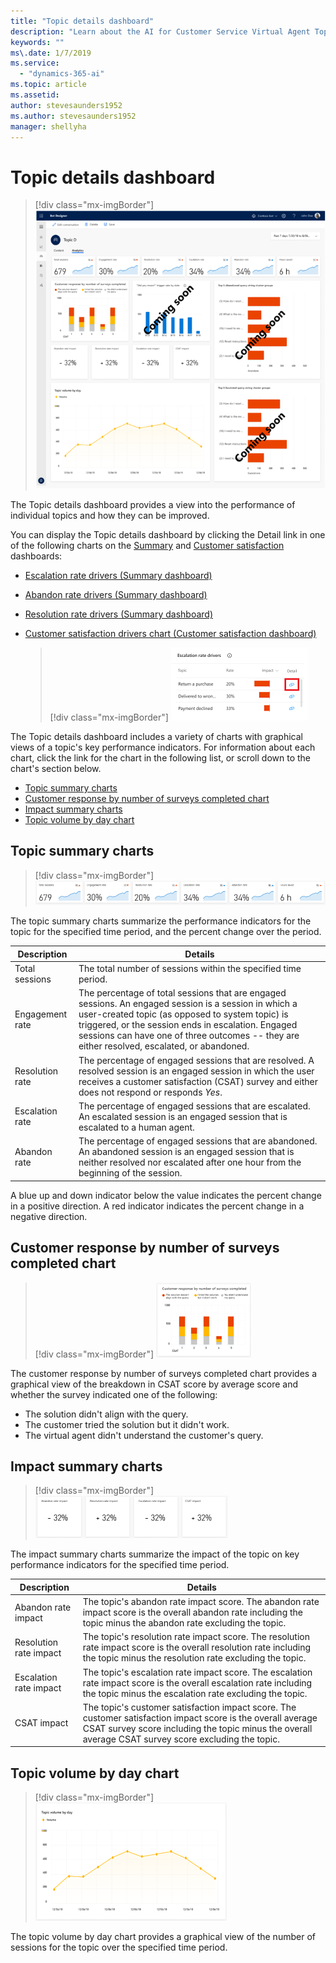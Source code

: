 ```yaml
---
title: "Topic details dashboard"
description: "Learn about the AI for Customer Service Virtual Agent Topic details dashboard."
keywords: ""
ms\.date: 1/7/2019
ms.service:
  - "dynamics-365-ai"
ms.topic: article
ms.assetid: 
author: stevesaunders1952
ms.author: stevesaunders1952
manager: shellyha
---
```


# Topic details dashboard

   > [!div class="mx-imgBorder"]
   > ![Topic details dashboard](media/analytics-topic-details-1.PNG)

The Topic details dashboard provides a view into the performance of individual topics and how they can be improved.

You can display the Topic details dashboard by clicking the Detail link in one of the following charts on the [Summary](analytics-summary.md) and [Customer satisfaction](analytics-CSAT.md) dashboards:

* [Escalation rate drivers (Summary dashboard)](analytics-summary.md#escalation-rate-drivers-chart)
* [Abandon rate drivers (Summary dashboard)](analytics-summary.md#abandon-rate-drivers-chart)
* [Resolution rate drivers (Summary dashboard)](analytics-summary.md#resolution-rate-drivers-chart)
* [Customer satisfaction drivers chart (Customer satisfaction dashboard)](analytics-CSAT.md#customer-satisfaction-drivers-chart)

   > [!div class="mx-imgBorder"]
   > ![Topic details link](media/analytics-overview-1.PNG)

The Topic details dashboard includes a variety of charts with graphical views of a topic's key performance indicators. For information about each chart, click the link for the chart in the following list, or scroll down to the chart's section below.

* [Topic summary charts](#topic-summary-charts)
* [Customer response by number of surveys completed chart](#customer-response-by-number-of-surveys-completed-chart)
* [Impact summary charts](#impact-summary-charts)
* [Topic volume by day chart](#topic-volume-by-day-chart)

## Topic summary charts

   > [!div class="mx-imgBorder"]
   > ![Topic summary charts](media/analytics-topic-details-2.PNG)

The topic summary charts summarize the performance indicators for the topic for the specified time period, and the percent change over the period.

Description | Details
----------- | -------
Total sessions | The total number of sessions within the specified time period.
Engagement rate | The percentage of total sessions that are engaged sessions. An engaged session is a session in which a user-created topic (as opposed to system topic) is triggered, or the session ends in escalation. Engaged sessions can have one of three outcomes -- they are either resolved, escalated, or abandoned.
Resolution rate | The percentage of engaged sessions that are resolved. A resolved session is an engaged session in which the user receives a customer satisfaction (CSAT) survey and either does not respond or responds *Yes*.
Escalation rate | The percentage of engaged sessions that are escalated. An escalated session is an engaged session that is escalated to a human agent.
Abandon rate | The percentage of engaged sessions that are abandoned. An abandoned session is an engaged session that is neither resolved nor escalated after one hour from the beginning of the session.

A blue up and down indicator below the value indicates the percent change in a positive direction. A red indicator indicates the percent change in a negative direction.

## Customer response by number of surveys completed chart

   > [!div class="mx-imgBorder"]
   > ![Topic summary charts](media/analytics-topic-details-3.PNG)

The customer response by number of surveys completed chart provides a graphical view of the breakdown in CSAT score by average score and whether the survey indicated one of the following:

* The solution didn't align with the query.
* The customer tried the solution but it didn't work.
* The virtual agent didn't understand the customer's query.

## Impact summary charts

   > [!div class="mx-imgBorder"]
   > ![Impact summary charts](media/analytics-topic-details-4.PNG)

The impact summary charts summarize the impact of the topic on key performance indicators for the specified time period.

Description | Details
----------- | -------
Abandon rate impact | The topic's abandon rate impact score. The abandon rate impact score is the overall abandon rate including the topic minus the abandon rate excluding the topic.
Resolution rate impact | The topic's resolution rate impact score. The resolution rate impact score is the overall resolution rate including the topic minus the resolution rate excluding the topic.
Escalation rate impact | The topic's escalation rate impact score. The escalation rate impact score is the overall escalation rate including the topic minus the escalation rate excluding the topic.
CSAT impact | The topic's customer satisfaction impact score. The customer satisfaction impact score is the overall average CSAT survey score including the topic minus the overall average CSAT survey score excluding the topic.

## Topic volume by day chart

   > [!div class="mx-imgBorder"]
   > ![Topic volume by day chart](media/analytics-topic-details-5.PNG)

The topic volume by day chart provides a graphical view of the number of sessions for the topic over the specified time period.